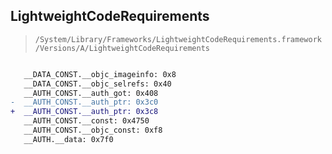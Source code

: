## LightweightCodeRequirements

> `/System/Library/Frameworks/LightweightCodeRequirements.framework/Versions/A/LightweightCodeRequirements`

```diff

   __DATA_CONST.__objc_imageinfo: 0x8
   __DATA_CONST.__objc_selrefs: 0x40
   __AUTH_CONST.__auth_got: 0x408
-  __AUTH_CONST.__auth_ptr: 0x3c0
+  __AUTH_CONST.__auth_ptr: 0x3c8
   __AUTH_CONST.__const: 0x4750
   __AUTH_CONST.__objc_const: 0xf8
   __AUTH.__data: 0x7f0

```
